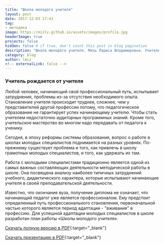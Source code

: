 ```yaml
---
title: "Школа молодого учителя"
layout: post
date: 2017-12-03 17:43
tag: 
- методика
image: https://mizlv.github.io/assets/images/profile.jpg
headerImage: true
projects: false
hidden: false # if true, don't count this post in blog pagination
description: "Школа молодого учителя. Мизь Лариса Владимировна. Учитель математики высшей категории."
category: blog
author: lmiz
<!-- externalLink: false -->
---
```


### **Учитель рождается от учителя** 

Любой человек, начинающий свой профессиональный путь, испытывает затруднения, проблемы из-за отсутствия необходимого опыта. Становление учителя происходит труднее, сложнее, чем у представителей другой профессии потому, что педагогическое образование не гарантирует успех начинающему учителю. Чтобы стать учителем недостаточно аудиторных программных знаний. Кроме того, учительское мастерство во многом надо передавать от педагога к ученику.


Сегодня, в эпоху реформы системы образования, вопрос о работе в школах молодых специалистов поднимается на разных уровнях. По-прежнему существует проблема и того, как привлечь в школу грамотных молодых специалистов, и  того, как удержать их там.


Работа с молодыми специалистами традиционно является  одной из самых важных составляющих деятельности методической работы в школе. Она посвящена анализу наиболее типичных затруднений учебного, дидактического характера, которые испытывают начинающие учителя в своей преподавательской деятельности.


Известно, что окончание вуза, получение диплома не означает, что начинающий педагог уже является профессионалом. Ему предстоит определенный путь профессионального становления, первоначальной частью которого является период адаптации - "вживания" в профессию. Для успешной адаптации молодых специалистов  в школе разработан план работы «Школы молодого учителя».


[Cкачать полную версию в PDF](https://mizlv.github.io/assets/pdf/training.pdf){:target="_blank"}

[Cкачать презентацию в PDF](https://mizlv.github.io/assets/pdf/shkola-molodogo-uchitelya.pdf){:target="_blank"}

